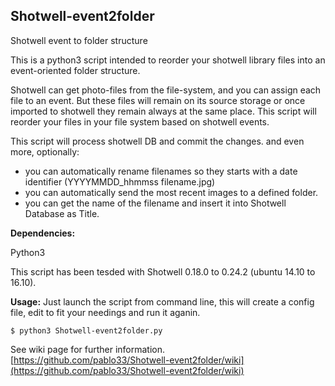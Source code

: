 ## Shotwell-event2folder
Shotwell event to folder structure  

This is a python3 script intended to reorder your shotwell library files into an event-oriented folder structure.  

Shotwell can get photo-files from the file-system, and you can assign each file to an event. But these files will remain on its source storage or once imported to shotwell they remain always at the same place.
This script will reorder your files in your file system based on shotwell events.

This script will process shotwell DB and commit the changes.
and even more, optionally:
- you can automatically rename filenames so they starts with a date identifier (YYYYMMDD_hhmmss filename.jpg)
- you can automatically send the most recent images to a defined folder.
- you can get the name of the filename and insert it into Shotwell Database as Title.

**Dependencies:**

Python3

This script has been tesded with Shotwell 0.18.0 to 0.24.2 (ubuntu 14.10 to 16.10).

**Usage:**
Just launch the script from command line, this will create a config file, edit to fit your needings and run it aganin.

	$ python3 Shotwell-event2folder.py


See wiki page for further information. 
[https://github.com/pablo33/Shotwell-event2folder/wiki](https://github.com/pablo33/Shotwell-event2folder/wiki)
